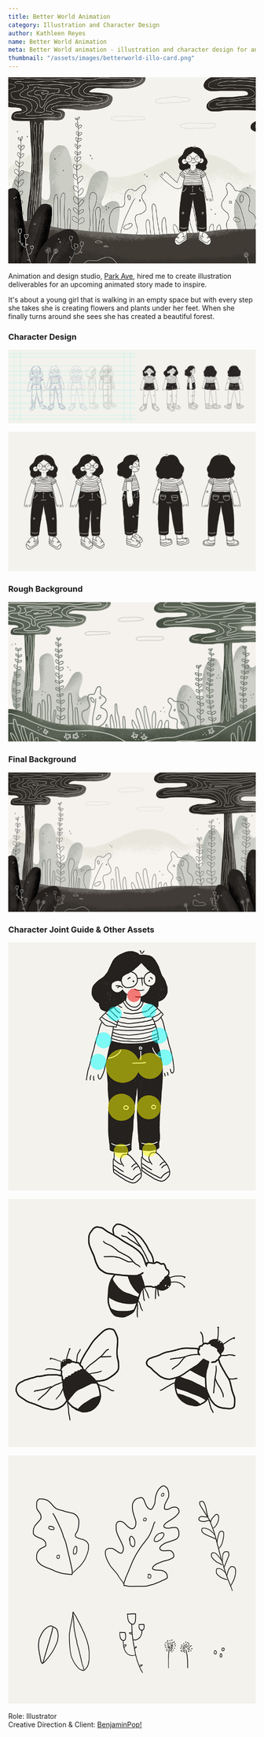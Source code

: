 ```yaml
---
title: Better World Animation
category: Illustration and Character Design
author: Kathleen Reyes
name: Better World Animation
meta: Better World animation - illustration and character design for animation studio, Park Ave.
thumbnail: "/assets/images/betterworld-illo-card.png"
---
```


![Illustration of young girl waving and standing in a forest.](/assets/images/betterworld-illo-main.png)

Animation and design studio, [Park Ave](https://www.parkave.co/), hired me to create illustration deliverables for an upcoming animated story made to inspire.

It's about a young girl that is walking in an empty space but with every step she takes she is creating flowers and plants under her feet. When she finally turns around she sees she has created a beautiful forest.

### Character Design

![Character design sketches.](/assets/images/betterworld-illo-process-2.png)

![Various views of character; front and front quarter view, side view, back and back quarter view.](/assets/images/betterworld-illo-characterdesign.png)

### Rough Background

![Illustration of forest.](/assets/images/betterworld-illo-bg1.png)

### Final Background

![Illustration of forest.](/assets/images/betterworld-illo-bg2.png)

### Character Joint Guide & Other Assets

![Illustration of character with colored circles showing joint guide.](/assets/images/betterworld-illo-jointguide.png)

![Illustration of three bees.](/assets/images/betterworld-illo-assets1.png)

![Illustration of various plants.](/assets/images/betterworld-illo-assets2.png)

Role: Illustrator  
Creative Direction & Client: [BenjaminPop!](https://www.parkave.co/)